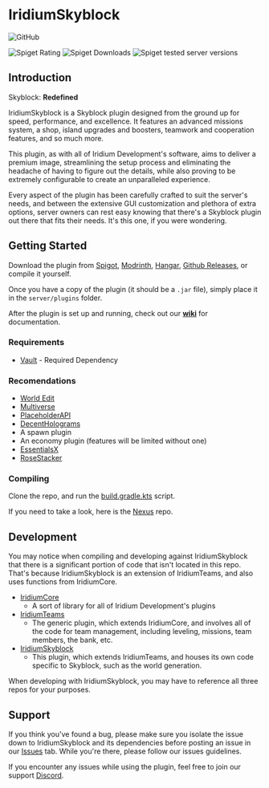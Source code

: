 # IridiumSkyblock
![GitHub](https://img.shields.io/github/license/Iridium-Development/IridiumSkyblock?color=479fc0)

![Spiget Rating](https://img.shields.io/spiget/rating/62480?color=479fc0&style=for-the-badge)
![Spiget Downloads](https://img.shields.io/spiget/downloads/62480?color=479fc0&style=for-the-badge)
![Spiget tested server versions](https://img.shields.io/spiget/tested-versions/62480?color=479fc0&style=for-the-badge)

## Introduction

Skyblock: **Redefined**

IridiumSkyblock is a Skyblock plugin designed from the ground up for speed, performance, and excellence. It features an advanced missions system, a shop, island upgrades and boosters, teamwork and cooperation features, and so much more.

This plugin, as with all of Iridium Development's software, aims to deliver a premium image, streamlining the setup process and eliminating the headache of having to figure out the details, while also proving to be extremely configurable to create an unparalleled experience. 

Every aspect of the plugin has been carefully crafted to suit the server's needs, and between the extensive GUI customization and plethora of extra options, server owners can rest easy knowing that there's a Skyblock plugin out there that fits their needs. It's this one, if you were wondering.

## Getting Started

Download the plugin from [Spigot](https://www.spigotmc.org/resources/iridium-skyblock-1-13-1-19.62480/), [Modrinth](https://modrinth.com/plugin/iridiumskyblock), [Hangar](https://hangar.papermc.io/IridiumDevelopment/IridiumSkyblock), [Github Releases](https://github.com/Iridium-Development/IridiumSkyblock/releases), or compile it yourself.

Once you have a copy of the plugin (it should be a ``.jar`` file), simply place it in the ``server/plugins`` folder.

After the plugin is set up and running, check out our [**wiki**](https://docs.iridiumdevelopment.net) for documentation.

### Requirements
- [Vault](https://www.spigotmc.org/resources/vault.34315/) - Required Dependency

### Recomendations
- [World Edit](https://enginehub.org/worldedit)
- [Multiverse](https://dev.bukkit.org/projects/multiverse-core)
- [PlaceholderAPI](https://www.spigotmc.org/resources/placeholderapi.6245/)
- [DecentHolograms](https://www.spigotmc.org/resources/decentholograms-1-8-1-19-4-papi-support-no-dependencies.96927/)
- A spawn plugin 
- An economy plugin (features will be limited without one)
- [EssentialsX](https://essentialsx.net/)
- [RoseStacker](https://www.spigotmc.org/resources/rosestacker.82729/)

### Compiling

Clone the repo, and run the [build.gradle.kts](https://github.com/Iridium-Development/IridiumSkyblock/blob/master/build.gradle.kts) script.

If you need to take a look, here is the [Nexus](https://nexus.iridiumdevelopment.net/#browse/browse:maven-public:com%2Firidium%2FIridiumSkyblock) repo.

## Development

You may notice when compiling and developing against IridiumSkyblock that there is a significant portion of code that isn't located in this repo. That's because IridiumSkyblock is an extension of IridiumTeams, and also uses functions from IridiumCore.

- [IridiumCore](https://github.com/Iridium-Development/IridiumCore)
  - A sort of library for all of Iridium Development's plugins
- [IridiumTeams](https://github.com/Iridium-Development/IridiumTeams)
  - The generic plugin, which extends IridiumCore, and involves all of the code for team management, including leveling, missions, team members, the bank, etc.
- [IridiumSkyblock](https://github.com/Iridium-Development/IridiumSkyblock)
  - This plugin, which extends IridiumTeams, and houses its own code specific to Skyblock, such as the world generation.

When developing with IridiumSkyblock, you may have to reference all three repos for your purposes.

## Support

If you think you've found a bug, please make sure you isolate the issue down to IridiumSkyblock and its dependencies before posting an issue in our [Issues](https://github.com/Iridium-Development/IridiumSkyblock/issues) tab. While you're there, please follow our issues guidelines.

If you encounter any issues while using the plugin, feel free to join our support [Discord](https://discord.gg/6HJ73mWE7P).
